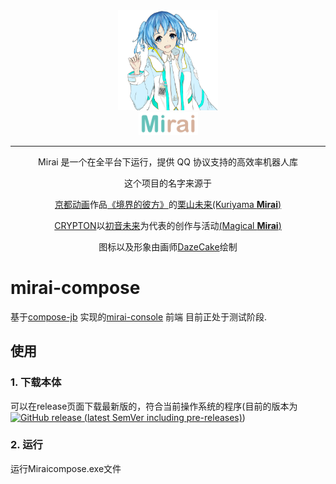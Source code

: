 <div align="center">
   <img width="160" src="https://github.com/mamoe/mirai/blob/dev/docs/mirai.png" alt="logo"></br>


   <img width="95" src="https://github.com/mamoe/mirai/blob/dev/docs/mirai.svg" alt="title">

----
Mirai 是一个在全平台下运行，提供 QQ 协议支持的高效率机器人库

这个项目的名字来源于
<p><a href = "http://www.kyotoanimation.co.jp/">京都动画</a>作品<a href = "https://zh.moegirl.org/zh-hans/%E5%A2%83%E7%95%8C%E7%9A%84%E5%BD%BC%E6%96%B9">《境界的彼方》</a>的<a href = "https://zh.moegirl.org/zh-hans/%E6%A0%97%E5%B1%B1%E6%9C%AA%E6%9D%A5">栗山未来(Kuriyama <b>Mirai</b>)</a></p>
<p><a href = "https://www.crypton.co.jp/">CRYPTON</a>以<a href = "https://www.crypton.co.jp/miku_eng">初音未来</a>为代表的创作与活动<a href = "https://magicalmirai.com/2019/index_en.html">(Magical <b>Mirai</b>)</a></p>
图标以及形象由画师<a href = "">DazeCake</a>绘制
</div>

# mirai-compose

基于[compose-jb](https://github.com/jetbrains/compose-jb)  实现的[mirai-console](https://github.com/mamoe/mirai-console)
前端 
目前正处于测试阶段.

## 使用

### 1. 下载本体
可以在release页面下载最新版的，符合当前操作系统的程序(目前的版本为[![GitHub release (latest SemVer including pre-releases)](https://img.shields.io/github/v/release/sonder-joker/mirai-compose?include_prereleases)](https://github.com/sonder-joker/mirai-compose/releases))
### 2. 运行
运行Miraicompose.exe文件
